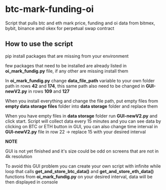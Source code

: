# btc-mark-funding-oi
Script that pulls btc and eth mark price, funding and oi data from bitmex, bybit, binance amd okex for perpetual swap contract

<h2>How to use the script</h2>

<p>pip install packages that are missing from your environment</p>
<p>few packages that need to be installed are already listed in <b>oi_mark_fundig.py</b> file, if any other are missing install them</p>
<p>In <b>oi_mark_fundig.py</b> change <b>data_file_path</b> variable to your own folder path in rows <b>42</b> and <b>174</b>, this same path also need to be changed in <b>GUI-newV2.py</b> in rows <b>109</b> and <b>127</b></p>
<p>When you install everything and change the file path, put empty files from <b>empty data storage files</b> folder into <b>data storage</b> folder and replace them</p>
<p>When you have empty files in <b>data storage</b> folder run <b>GUI-newV2.py</b> and click start. Script will collect data every 15 minutes and you can see data by clicking on BTC or ETH button in GUI, you can also change time interval in <b>GUI-newV2.py</b> file in row 22 -> replace 15 with your desired interval</p>

<b>NOTE</b>
<p>GUI is not yet finished and it's size could be odd on screens that are not in 4k resolution</p>
<p>To avoid this GUI problem you can create your own script with infinite while loop that calls <b>get_and_store_btc_data()</b> and <b>get_and_store_eth_data()</b> functions from  <b>oi_mark_fundig.py</b> on your desired interval, data will be then displayed in console<p>
